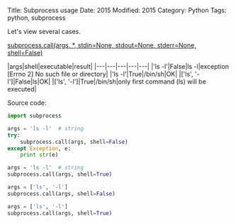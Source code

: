 Title: Subprocess usage
Date: 2015
Modified: 2015
Category: Python
Tags: python, subprocess

Let's view several cases.

<a href="https://docs.python.org/2/library/subprocess.html#subprocess.call" target="_blank">subprocess.call(args, *, stdin=None, stdout=None, stderr=None, shell=False)</a>


|args|shell|executable|result|
|---|---|---|---|---|
|'ls -l'|False|ls -l|exception [Errno 2] No such file or directory|
|'ls -l'|True|/bin/sh|OK|
|['ls', '-l']|False|ls|OK|
|['ls', '-l']|True|/bin/sh|only first command (ls) will be executed|

Source code:

```python
import subprocess

args = 'ls -l'  # string
try:
    subprocess.call(args, shell=False)
except Exception, e:
    print str(e)

args = 'ls -l'  # string
subprocess.call(args, shell=True)

args = ['ls', '-l']
subprocess.call(args, shell=False)

args = ['ls', '-l']
subprocess.call(args, shell=True)
```